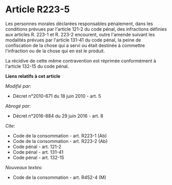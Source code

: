 # Article R223-5

Les personnes morales déclarées responsables pénalement, dans les conditions prévues par l'article 121-2 du code pénal, des
infractions définies aux articles R. 223-1 et R. 223-2 encourent, outre l'amende suivant les modalités prévues par l'article
131-41 du code pénal, la peine de confiscation de la chose qui a servi ou était destinée à commettre l'infraction ou de la
chose qui en est le produit. 

La récidive de cette même contravention est réprimée conformément à l'article 132-15 du code pénal.

**Liens relatifs à cet article**

_Modifié par_:

  - Décret n°2010-671 du 18 juin 2010 - art. 5

_Abrogé par_:

  - Décret n°2016-884 du 29 juin 2016 - art. 8

_Cite_:

  - Code de la consommation - art. R223-1 (Ab)
  - Code de la consommation - art. R223-2 (Ab)
  - Code pénal - art. 121-2
  - Code pénal - art. 131-41
  - Code pénal - art. 132-15

_Nouveaux textes_:

  - Code de la consommation - art. R452-4 (M)
